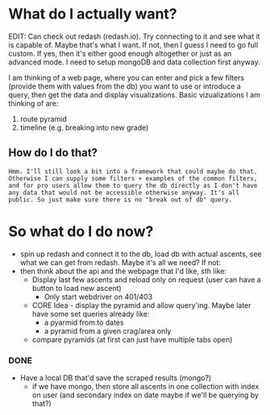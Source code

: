 # What do I actually want?

EDIT: Can check out redash (redash.io). Try connecting to it and see what it is capable of. Maybe that's what I want. If not, then I guess I need to go full custom. If yes, then it's either good enough altogether or just as an advanced mode.
I need to setup mongoDB and data collection first anyway.

I am thinking of a web page, where you can enter and pick a few filters (provide them with values from the db) you want to use or introduce a query, then get the data and display visualizations.
Basic vizualizations I am thinking of are:
1. route pyramid
2. timeline (e.g. breaking into new grade)

## How do I do that?

    Hmm. I'll still look a bit into a framework that could maybe do that. 
    Otherwise I can supply some filters + examples of the common filters, and for pro users allow them to query the db directly as I don't have any data that would not be accessible otherwise anyway. It's all public. So just make sure there is no "break out of db" query.

# So what do I do now?

* spin up redash and connect it to the db, load db with actual ascents, see what we can get from redash. Maybe it's all we need? If not:
* then think about the api and the webpage that I'd like, sth like:
    * Display last few ascents and reload only on request (user can have a button to load new ascent)
        * Only start webdriver on 401/403
    * CORE Idea - display the pyramid and allow query'ing. Maybe later have some set queries already like:
        * a pyarmid from:to dates
        * a pyramid from a given crag/area only
    * compare pyramids (at first can just have multiple tabs open)

### DONE 

* Have a local DB that'd save the scraped results (mongo?)
    * if we have mongo, then store all ascents in one collection with index on user (and secondary index on date maybe if we'll be querying by that?)

